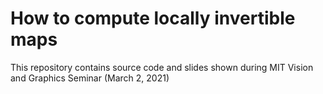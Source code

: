 # How to compute locally invertible maps

This repository contains source code and slides shown during MIT Vision and Graphics Seminar (March 2, 2021)
